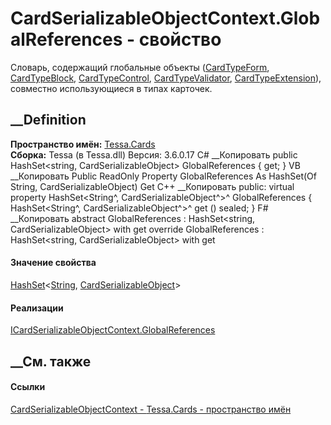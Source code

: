 # CardSerializableObjectContext.GlobalReferences - свойство
Словарь, содержащий глобальные объекты
([CardTypeForm](T_Tessa_Cards_CardTypeForm.htm),
[CardTypeBlock](T_Tessa_Cards_CardTypeBlock.htm),
[CardTypeControl](T_Tessa_Cards_CardTypeControl.htm),
[CardTypeValidator](T_Tessa_Cards_CardTypeValidator.htm),
[CardTypeExtension](T_Tessa_Cards_CardTypeExtension.htm)), совместно
использующиеся в типах карточек.
## __Definition
 **Пространство имён:** [Tessa.Cards](N_Tessa_Cards.htm)  
 **Сборка:** Tessa (в Tessa.dll) Версия: 3.6.0.17
C# __Копировать
     public HashSet<string, CardSerializableObject> GlobalReferences { get; }
VB __Копировать
     Public ReadOnly Property GlobalReferences As HashSet(Of String, CardSerializableObject)
    	Get
C++ __Копировать
     public:
    virtual property HashSet<String^, CardSerializableObject^>^ GlobalReferences {
    	HashSet<String^, CardSerializableObject^>^ get () sealed;
    }
F# __Копировать
     abstract GlobalReferences : HashSet<string, CardSerializableObject> with get
    override GlobalReferences : HashSet<string, CardSerializableObject> with get
#### Значение свойства
[HashSet](T_Tessa_Platform_Collections_HashSet_2.htm)<[String](https://learn.microsoft.com/dotnet/api/system.string),
[CardSerializableObject](T_Tessa_Cards_CardSerializableObject.htm)>
#### Реализации
[ICardSerializableObjectContext.GlobalReferences](P_Tessa_Cards_ICardSerializableObjectContext_GlobalReferences.htm)  
##  __См. также
#### Ссылки
[CardSerializableObjectContext -
](T_Tessa_Cards_CardSerializableObjectContext.htm)
[Tessa.Cards - пространство имён](N_Tessa_Cards.htm)
